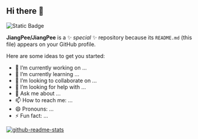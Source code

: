 ## Hi there 👋
![Static Badge](https://img.shields.io/badge/JiangPee-coding-blue?style=flat&logo=github&url=https://github.com/JiangPee)

**JiangPee/JiangPee** is a ✨ _special_ ✨ repository because its `README.md` (this file) appears on your GitHub profile.

Here are some ideas to get you started:

- 🔭 I’m currently working on ...
- 🌱 I’m currently learning ...
- 👯 I’m looking to collaborate on ...
- 🤔 I’m looking for help with ...
- 💬 Ask me about ...
- 📫 How to reach me: ...
- 😄 Pronouns: ...
- ⚡ Fun fact: ...

[![github-readme-stats](https://github-readme-stats.vercel.app/api?theme=ambient_gradient&count_private=true&locale=cn&username=JiangPee)]()

